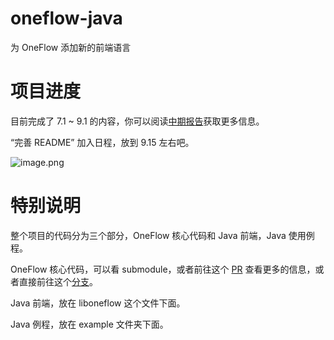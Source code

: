 # oneflow-java

为 OneFlow 添加新的前端语言

# 项目进度

目前完成了 7.1 ~ 9.1 的内容，你可以阅读[中期报告](./周泽楷+210130141.pdf)获取更多信息。

“完善 README” 加入日程，放到 9.15 左右吧。

![image.png](./img/image.png)

# 特别说明

整个项目的代码分为三个部分，OneFlow 核心代码和 Java 前端，Java 使用例程。

OneFlow 核心代码，可以看 submodule，或者前往这个 [PR](https://github.com/Oneflow-Inc/oneflow/pull/5115) 查看更多的信息，或者直接前往这个[分支](https://github.com/zzk0/oneflow/tree/libOneFlow_java)。

Java 前端，放在 liboneflow 这个文件下面。

Java 例程，放在 example 文件夹下面。

